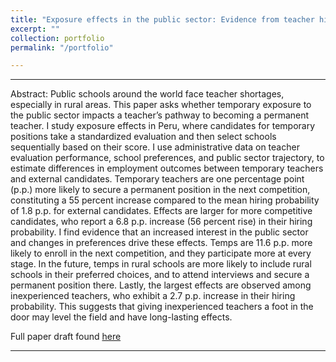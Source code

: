 ```yaml
---
title: "Exposure effects in the public sector: Evidence from teacher hiring in Peru"
excerpt: ""
collection: portfolio
permalink: "/portfolio"

---
```


---

Abstract: Public schools around the world face teacher shortages, especially in rural areas. This paper asks whether temporary exposure to the public sector impacts a teacher’s pathway to becoming a permanent teacher. I study exposure effects in Peru, where candidates for temporary positions take a standardized evaluation and then select schools sequentially based on their score. I use administrative data on teacher evaluation performance, school preferences, and public sector trajectory, to estimate differences in employment outcomes between temporary teachers and external candidates. Temporary teachers are one percentage point (p.p.) more likely to secure a permanent position in the next competition, constituting a 55 percent increase compared to the mean hiring probability of 1.8 p.p. for external candidates. Effects are larger for more competitive candidates, who report a 6.8
p.p. increase (56 percent rise) in their hiring probability. I find evidence that an increased interest in the public sector and changes in preferences drive these effects. Temps are 11.6 p.p. more likely to enroll in the next competition, and they participate more at every stage. In the future, temps in rural schools are more likely to include rural schools in their preferred choices, and to attend interviews and secure a permanent position there. Lastly, the largest effects are observed among inexperienced teachers, who exhibit a 2.7 p.p. increase in their hiring probability. This suggests that giving inexperienced teachers a foot in the door may level the field and have long-lasting effects.


Full paper draft found [here](Colorism.pdf)

---